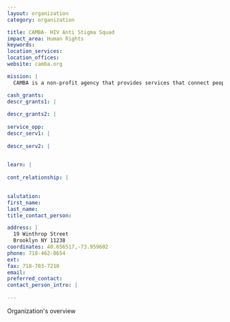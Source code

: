 ```yaml
---
layout: organization
category: organization

title: CAMBA- HIV Anti Stigma Squad
impact_area: Human Rights
keywords: 
location_services: 
location_offices: 
website: camba.org

mission: |
  CAMBA is a non-profit agency that provides services that connect people with opportunities to enhance their quality of life.

cash_grants: 
descr_grants1: |
  
descr_grants2: |
  
service_opp: 
descr_serv1: |
  
descr_serv2: |
  

learn: |
  
cont_relationship: |
  

salutation: 
first_name: 
last_name: 
title_contact_person: 

address: |
  19 Winthrop Street  
  Brooklyn NY 11238
coordinates: 40.656517,-73.959602
phone: 718-462-8654
ext: 
fax: 718-703-7210
email: 
preferred_contact: 
contact_person_intro: |
  
---
```

Organization's overview
